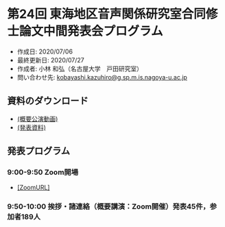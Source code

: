 # 第24回 東海地区音声関係研究室合同修士論文中間発表会プログラム

- 作成日: 2020/07/06
- 最終更新日: 2020/07/27
- 作成者: 小林 和弘（名古屋大学　戸田研究室）
- 問い合わせ先: kobayashi.kazuhiro@g.sp.m.is.nagoya-u.ac.jp

## 資料のダウンロード
- [(概要公演動画)](https://drive.google.com/drive/folders/1oSoNnt3hMhFUqmR0PEk6cfb1bporukqE)
- [(発表資料)](https://drive.google.com/drive/folders/14pHIKj6GQ8s40-bB2qVVudgzoQ5nkHZo)

## 発表プログラム
### 9:00-9:50 Zoom開場
- [[ZoomURL]](https://us02web.zoom.us/meeting/register/tZ0qf-upqjIsHNZ8SAqkeLhLsshL3nr7OC4p)

### 9:50-10:00 挨拶・諸連絡（概要講演：Zoom開催）発表45件，参加者189人
